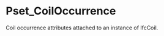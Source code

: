 # Pset_CoilOccurrence

Coil occurrence attributes attached to an instance of IfcCoil.<!-- end of definition -->
